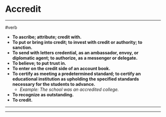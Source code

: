 # Accredit
---
#verb
- **To ascribe; attribute; credit with.**
- **To put or bring into credit; to invest with credit or authority; to sanction.**
- **To send with letters credential, as an ambassador, envoy, or diplomatic agent; to authorize, as a messenger or delegate.**
- **To believe; to put trust in.**
- **To enter on the credit side of an account book.**
- **To certify as meeting a predetermined standard; to certify an educational institution as upholding the specified standards necessary for the students to advance.**
	- _Example: The school was an accredited college._
- **To recognize as outstanding.**
- **To credit.**
---
---
